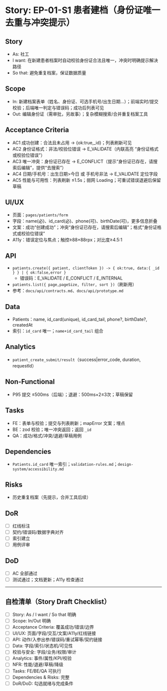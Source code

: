 # Story: EP-01-S1 患者建档（身份证唯一去重与冲突提示）

## Story
- As: 社工
- I want: 在新建患者档案时自动校验身份证合法且唯一，冲突时明确提示解决路径
- So that: 避免重复档案，保证数据质量

## Scope
- In: 新建档案表单（姓名、身份证、可选手机号/出生日期…）；前端实时/提交校验；后端唯一判定与错误码；成功后列表可见
- Out: 编辑身份证（需审批，另故事）；复杂模糊搜索/合并重复档案工具

## Acceptance Criteria
- AC1 成功创建：合法且未占用 → {ok:true,_id}；列表刷新可见
- AC2 身份证格式：非法/校验位错误 → E_VALIDATE（内联高亮 “身份证格式或校验位错误”）
- AC3 唯一冲突：身份证已存在 → E_CONFLICT（提示“身份证已存在，请搜索后编辑”，提供“去搜索”）
- AC4 日期/手机号：出生日期>今日 或 手机号非法 → E_VALIDATE 定位字段
- AC5 性能与可用性：列表刷新 ≤1.5s；弱网 Loading；可重试错误退避后保留草稿

## UI/UX
- 页面：`pages/patients/form`
- 字段：name(必)、id_card(必)、phone(可)、birthDate(可)，更多信息折叠
- 文案：成功“创建成功”；冲突“身份证已存在，请搜索后编辑”；格式“身份证格式或校验位错误”
- A11y：错误定位与焦点；触控≥88×88rpx；对比度≥4.5:1

## API
- `patients.create({ patient, clientToken }) -> { ok:true, data:{ _id } } | { ok:false,error }`
  - 错误码：E_VALIDATE / E_CONFLICT / E_INTERNAL
- `patients.list({ page,pageSize, filter, sort })`（刷新用）
- 参考：`docs/api/contracts.md`、`docs/api/prototype.md`

## Data
- Patients：name, id_card(unique), id_card_tail, phone?, birthDate?, createdAt
- 索引：`id_card` 唯一；`name+id_card_tail` 组合

## Analytics
- `patient_create_submit/result`（success|error_code, duration, requestId）

## Non-Functional
- P95 提交 ≤500ms（后端）；退避：500ms×2≤3次；草稿保留

## Tasks
- FE：表单与校验；提交与列表刷新；mapError 文案；埋点
- BE：zod 校验；唯一冲突返回；返回 `_id`
- QA：成功/格式/冲突/退避/草稿用例

## Dependencies
- `Patients.id_card` 唯一索引；`validation-rules.md`；`design-system/accessibility.md`

## Risks
- 历史重复档案（先提示，合并工具后续）

## DoR
- [ ] 红线标注
- [ ] 契约/错误码/数据字典对齐
- [ ] 索引建立
- [ ] 用例评审

## DoD
- [ ] AC 全部通过
- [ ] 测试通过；文档更新；A11y 检查通过

---

## 自检清单（Story Draft Checklist）
- [ ] Story: As / I want / So that 明确
- [ ] Scope: In/Out 明确
- [ ] Acceptance Criteria: 覆盖成功/错误/边界
- [ ] UI/UX: 页面/字段/交互/文案/A11y/红线链接
- [ ] API: 动作/入参出参/错误码/重试幂等/契约链接
- [ ] Data: 字段/索引/状态机/可见性
- [ ] 校验与安全: 字段/业务/权限/审计
- [ ] Analytics: 事件/属性/KPI/校验
- [ ] NFR: 性能/退避/草稿/降级
- [ ] Tasks: FE/BE/QA 可执行
- [ ] Dependencies & Risks: 完整
- [ ] DoR/DoD: 勾选就绪与完成条件
